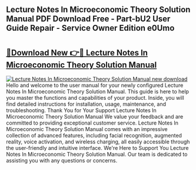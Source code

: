 ## Lecture Notes In Microeconomic Theory Solution Manual PDF Download Free - Part-bU2 User Guide Repair - Service Owner Edition e0Umo

# <h2><a href="http://bc65129.oget.top/?id=Lecture+Notes+In+Microeconomic+Theory+Solution+Manual">🔗Download New 👉🔴 Lecture Notes In Microeconomic Theory Solution Manual</a></h2>

[![Lecture Notes In Microeconomic Theory Solution Manual new download](https://i.imgur.com/5g1atiW.png)](http://bc65129.oget.top/?id=Lecture+Notes+In+Microeconomic+Theory+Solution+Manual)
Hello and welcome to the user manual for your newly configured Lecture Notes In Microeconomic Theory Solution Manual. This guide is here to help you master the functions and capabilities of your product. Inside, you will find detailed instructions for installation, usage, maintenance, and troubleshooting. Thank You for Your Support Lecture Notes In Microeconomic Theory Solution Manual We value your feedback and are committed to providing exceptional customer service. Lecture Notes In Microeconomic Theory Solution Manual comes with an impressive collection of advanced features, including facial recognition, augmented reality, voice activation, and wireless charging, all easily accessible through the user-friendly and intuitive interface. We're Here to Support You Lecture Notes In Microeconomic Theory Solution Manual. Our team is dedicated to assisting you with any questions or concerns.

